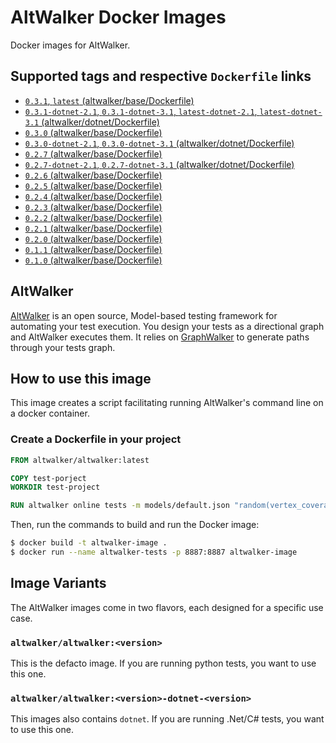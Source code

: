 # AltWalker Docker Images

Docker images for AltWalker.

## Supported tags and respective `Dockerfile` links

* [`0.3.1`, `latest` (altwalker/base/Dockerfile)](https://gitlab.com/altom/altwalker/docker-images/blob/master/altwalker/base/Dockerfile)
* [`0.3.1-dotnet-2.1`, `0.3.1-dotnet-3.1`, `latest-dotnet-2.1`, `latest-dotnet-3.1` (altwalker/dotnet/Dockerfile)](https://gitlab.com/altom/altwalker/docker-images/blob/master/altwalker/dotnet/Dockerfile)
* [`0.3.0` (altwalker/base/Dockerfile)](https://gitlab.com/altom/altwalker/docker-images/blob/master/altwalker/base/Dockerfile)
* [`0.3.0-dotnet-2.1`, `0.3.0-dotnet-3.1` (altwalker/dotnet/Dockerfile)](https://gitlab.com/altom/altwalker/docker-images/blob/master/altwalker/dotnet/Dockerfile)
* [`0.2.7` (altwalker/base/Dockerfile)](https://gitlab.com/altom/altwalker/docker-images/blob/master/altwalker/base/Dockerfile)
* [`0.2.7-dotnet-2.1`, `0.2.7-dotnet-3.1` (altwalker/dotnet/Dockerfile)](https://gitlab.com/altom/altwalker/docker-images/blob/master/altwalker/dotnet/Dockerfile)
* [`0.2.6` (altwalker/base/Dockerfile)](https://gitlab.com/altom/altwalker/docker-images/blob/master/altwalker/base/Dockerfile)
* [`0.2.5` (altwalker/base/Dockerfile)](https://gitlab.com/altom/altwalker/docker-images/blob/master/altwalker/base/Dockerfile)
* [`0.2.4` (altwalker/base/Dockerfile)](https://gitlab.com/altom/altwalker/docker-images/blob/master/altwalker/base/Dockerfile)
* [`0.2.3` (altwalker/base/Dockerfile)](https://gitlab.com/altom/altwalker/docker-images/blob/master/altwalker/base/Dockerfile)
* [`0.2.2` (altwalker/base/Dockerfile)](https://gitlab.com/altom/altwalker/docker-images/blob/master/altwalker/base/Dockerfile)
* [`0.2.1` (altwalker/base/Dockerfile)](https://gitlab.com/altom/altwalker/docker-images/blob/master/altwalker/base/Dockerfile)
* [`0.2.0` (altwalker/base/Dockerfile)](https://gitlab.com/altom/altwalker/docker-images/blob/master/altwalker/base/Dockerfile)
* [`0.1.1` (altwalker/base/Dockerfile)](https://gitlab.com/altom/altwalker/docker-images/blob/master/altwalker/base/Dockerfile)
* [`0.1.0` (altwalker/base/Dockerfile)](https://gitlab.com/altom/altwalker/docker-images/blob/master/altwalker/base/Dockerfile)

## AltWalker

[AltWalker](https://altom.gitlab.io/altwalker/altwalker) is an open source, Model-based testing framework for automating your test execution. You design your tests as a directional graph and AltWalker executes them. It relies on [GraphWalker](http://graphwalker.github.io/) to generate paths through your tests graph.

## How to use this image

This image creates a script facilitating running AltWalker's command line on a docker container.

### Create a Dockerfile in your project

```dockerfile
FROM altwalker/altwalker:latest

COPY test-porject
WORKDIR test-project

RUN altwalker online tests -m models/default.json "random(vertex_coverage(100))"
```

Then, run the commands to build and run the Docker image:

```bash
$ docker build -t altwalker-image .
$ docker run --name altwalker-tests -p 8887:8887 altwalker-image
```

## Image Variants

The AltWalker images come in two flavors, each designed for a specific use case.

### `altwalker/altwalker:<version>`

This is the defacto image. If you are running python tests, you want to use
this one.

### `altwalker/altwalker:<version>-dotnet-<version>`

This images also contains `dotnet`. If you are running .Net/C# tests, you want to use
this one.